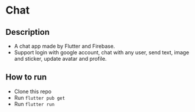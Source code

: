 # Chat 

## Description
* A chat app made by Flutter and Firebase.
* Support login with google account, chat with any user, send text, image and sticker, update avatar and profile.
## How to run
* Clone this repo
* Run `flutter pub get`
* Run `flutter run`

